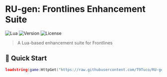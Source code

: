 # RU-gen: Frontlines Enhancement Suite

![Lua](https://img.shields.io/badge/Lua-2C2D72?style=for-the-badge&logo=lua&logoColor=white)
![Version](https://img.shields.io/badge/version-1.0.0-blue.svg?cacheSeconds=2592000)
![License](https://img.shields.io/badge/License-MIT-yellow.svg)

> A Lua-based enhancement suite for Frontlines

## 🚀 Quick Start

```lua
loadstring(game:HttpGet("https://raw.githubusercontent.com/T9Tuco/RU-gen/main/cheat.lua"))()
